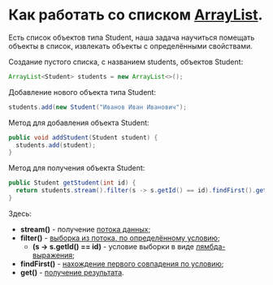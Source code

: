 # Как работать со списком [ArrayList](https://metanit.com/java/tutorial/5.2.php).

Есть список объектов типа Student, наша задача научиться помещать объекты в список, извлекать объекты с определёнными свойствами.

Создание пустого списка, с названием students, объектов Student:
```Java
ArrayList<Student> students = new ArrayList<>();
```

Добавление нового объекта типа Student:

```Java
students.add(new Student("Иванов Иван Иванович");
```
Метод для добавления объекта Student:
```Java
public void addStudent(Student student) {
  students.add(student);
}
```

Метод для получения объекта Student:

```Java
public Student getStudent(int id) {
  return students.stream().filter(s -> s.getId() == id).findFirst().get();
}
```

Здесь:
- **stream()** - получение [потока данных](https://metanit.com/java/tutorial/10.1.php);
- **filter()** - [выборка из потока, по определённому условию](https://metanit.com/java/tutorial/10.3.php);
  - **(s -> s.getId() == id)** - условие выборки в виде [лямбда-выражения](https://metanit.com/java/tutorial/9.1.php);
- **findFirst()** - [нахождение первого совпадения по условию](https://metanit.com/java/tutorial/10.11.php);
- **get()** - [получение результата](https://metanit.com/java/tutorial/10.12.php).
